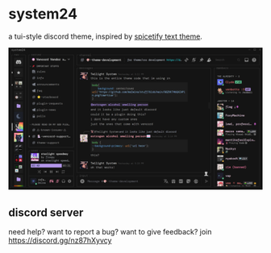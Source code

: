 # system24

a tui-style discord theme, inspired by [spicetify text theme](https://github.com/spicetify/spicetify-themes/tree/master/text).

![screenshot](/assets/screenshot2.png)

## discord server

need help? want to report a bug? want to give feedback? join <https://discord.gg/nz87hXyvcy>
